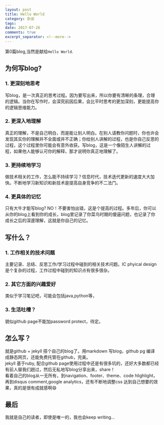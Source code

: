 ```yaml
---
layout: post
title: Hello World
category: 杂谈
tags: 
date: 2017-07-26
comments: true
excerpt_separator: <!--more-->
---
```

第0篇blog,当然是献给`Hello World`.
<!--more-->
## 为何写blog?
### 1. 更深刻地思考
写blog，是一次真正的思考过程。因为要写出来，所以你要有清晰的条理，合理的逻辑。当你在写作时，会深究前因后果，会比平时思考的更加深刻，更能提高你的逻辑思维能力。
### 2. 更深入地理解
真正的理解，不是自己明白，而是能让别人明白。在别人请教你问题时，你也许会发现其实你的理解并不全面或并不正确；你给别人讲解的过程，也是你自己反思的过程，这个过程里你可能会有意外收获。写blog，这是一个像陌生人讲解的过程，如果他人能够认可你的解释，那才说明你真正地理解了。
### 3. 更持续地学习
做技术相关的工作，怎么能不持续学习？信息时代，技术迭代更新的速度大大加快。不断地学习新知识和新技术是提高自身竞争的不二法门。
### 4. 更具体的记忆
只有大牛才能写blog? NO！不要害怕出错，这是个提高的过程。多年后，你可以从你的blog上看到你的成长，blog里记录了你菜鸟时期的傻逼问题，也记录了你成长之后的深邃理解，这就是你自己的记忆。

## 写什么？
### 1. 工作相关的技术问题
主要记录、总结、反思工作/学习过程中碰到的相关技术问题。IC phyical design 是个复杂的过程，工作过程中碰到的知识点有很多很杂。
### 2. 其它方面的兴趣爱好
类似于学习笔记吧，可能会包括java,python等，
### 3. 生活吐槽？
貌似github page不能加password protect，待定。

## 怎么写？
就是github + jekyll 搭个自己的blog了。用markdown 写blog，github pg 编译成静态网页，还能免费托管在github，完美。  
jekyll 基于ruby, 配合github page使用过程中还是有很多坑的，还好大多数都已经有前人替我们趟过，然后无私地写blog分享出来，share！  
看着自己的blog从一无所有，到navigation、footer、theme、code hlighlight，再到disqus comment,google analytics，还有不断地调整css 达到自己想要的效果，真的是很有成就感啊:smile:

## 最后
我就是自己的读者，即使是唯一的，我也会keep writing...  


